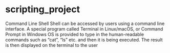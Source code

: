 # scripting_project
Command Line Shell
Shell can be accessed by users using a command line interface.
A special program called Terminal in Linux/macOS, or Command Prompt in Windows OS is provided to type in the human-readable commands such as “cat”, “ls” etc. and then it is being executed. 
The result is then displayed on the terminal to the user
